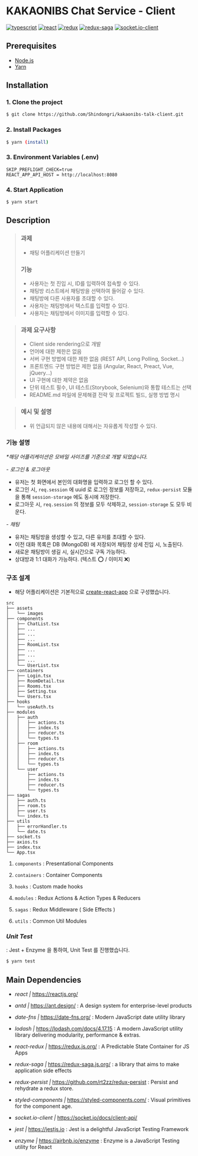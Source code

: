 # KAKAONIBS Chat Service - Client

[![typescript](https://img.shields.io/badge/typescript-v.3.7.2-blue)](https://www.typescriptlang.org/)
[![react](https://img.shields.io/badge/react-v.16.12.0-blue)](https://reactjs.org/)
[![redux](https://img.shields.io/badge/redux-v.4.0.5-purple)](https://redux.js.org/)
[![redux-saga](https://img.shields.io/badge/redux--saga-v.1.1.3-brightgreen)](https://redux-saga.js.org/)
[![socket.io-client](https://img.shields.io/badge/socket.io--client-v.2.3.0-black)](https://socket.io/docs/client-api/)  

## Prerequisites

- [Node.js](https://nodejs.org/ko/)
- [Yarn](https://yarnpkg.com/)

## Installation

### 1. Clone the project

```bash
$ git clone https://github.com/Shindongri/kakaonibs-talk-client.git
```

### 2. Install Packages

```bash
$ yarn (install)
```

### 3. Environment Variables (.env)

```
SKIP_PREFLIGHT_CHECK=true
REACT_APP_API_HOST = http://localhost:8080
```

### 4. Start Application

```bash
$ yarn start
```

## Description

>### 과제
>- 채팅 어플리케이션 만들기
>
>### 기능
>- 사용자는 첫 진입 시, ID를 입력하여 접속할 수 있다.
>- 채팅방 리스트에서 채팅방을 선택하여 들어갈 수 있다.
>- 채팅방에 다른 사용자를 초대할 수 있다.
>- 사용자는 채팅방에서 텍스트를 입력할 수 있다.
>- 사용자는 채팅방에서 이미지를 입력할 수 있다.

>### 과제 요구사항
>- Client side rendering으로 개발
>- 언어에 대한 제한은 없음
>- 서버 구현 방법에 대한 제한 없음 (REST API, Long Polling, Socket...)
>- 프론트엔드 구현 방법은 제한 없음 (Angular, React, Preact, Vue, jQuery...)
>- UI 구현에 대한 제약은 없음
>- 단위 테스트 필수, UI 테스트(Storybook, Selenium)와 통합 테스트는 선택
>- README.md 파일에 문제해결 전략 및 프로젝트 빌드, 실행 방법 명시

>### 예시 및 설명
>- 위 언급되지 않은 내용에 대해서는 자유롭게 작성할 수 있다.

### 기능 설명

*\*해당 어플리케이션은 모바일 사이즈를 기준으로 개발 되었습니다.*

*- 로그인 & 로그아웃*

- 유저는 첫 화면에서 본인의 대화명을 입력하고 로그인 할 수 있다.
- 로그인 시, `req.session` 에 uuid 로 로그인 정보를 저장하고, `redux-persist` 모듈을 통해 `session-storage` 에도 동시에 저장한다.
- 로그아웃 시, `req.session` 의 정보를 모두 삭제하고, `session-storage` 도 모두 비운다.

*- 채팅*

- 유저는 채팅방을 생성할 수 있고, 다른 유저를 초대할 수 있다.
- 이전 대화 목록은 DB (MongoDB) 에 저장되어 채팅창 상세 진입 시, 노출된다.
- 새로운 채팅방이 생길 시, 실시간으로 구독 가능하다.
- 상대방과 1:1 대화가 가능하다. (텍스트 ⭕️ / 이미지 ❌)

### 구조 설계

* 해당 어플리케이션은 기본적으로 [create-react-app](https://create-react-app.dev/) 으로 구성했습니다.

```
src
├── assets
│   └── images
├── components
│   ├── ChatList.tsx
│   ├── ...
│   ├── ...
│   ├── ...
│   ├── RoomList.tsx
│   ├── ...
│   ├── ...
│   ├── ...
│   └── UserList.tsx
├── containers
│   ├── Login.tsx
│   ├── RoomDetail.tsx
│   ├── Rooms.tsx
│   ├── Setting.tsx
│   └── Users.tsx
├── hooks
│   └── useAuth.ts
├── modules
│   ├── auth
│   │   ├── actions.ts
│   │   ├── index.ts
│   │   ├── reducer.ts
│   │   └── types.ts
│   ├── room
│   │   ├── actions.ts
│   │   ├── index.ts
│   │   ├── reducer.ts
│   │   └── types.ts
│   └── user
│       ├── actions.ts
│       ├── index.ts
│       ├── reducer.ts
│       └── types.ts
├── sagas
│   ├── auth.ts
│   ├── room.ts
│   ├── user.ts
│   └── index.ts
├── utils
│   ├── errorHandler.ts
│   └── date.ts
├── socket.ts
├── axios.ts
├── index.tsx
└── App.tsx
```

1.  `components`
: Presentational Components

2.  `containers`
: Container Components

3.  `hooks`
: Custom made hooks 

4.  `modules`
: Redux Actions & Action Types & Reducers 

5.  `sagas`
: Redux Middleware ( Side Effects )

6.  `utils`
: Common Util Modules


### *Unit Test*
: Jest + Enzyme 을 통하여, Unit Test 를 진행했습니다.
```bash
$ yarn test
```

## Main Dependencies

- *react |* https://reactjs.org/

- *antd |* https://ant.design/
: A design system for enterprise-level products
- *date-fns |* https://date-fns.org/
: Modern JavaScript date utility library
- *lodash |* https://lodash.com/docs/4.17.15
: A modern JavaScript utility library delivering modularity, performance & extras.
- *react-redux |* https://redux.js.org/
: A Predictable State Container for JS Apps
- *redux-saga |* https://redux-saga.js.org/
:  a library that aims to make application side effects
- *redux-persist |* https://github.com/rt2zz/redux-persist
: Persist and rehydrate a redux store.
- *styled-components |* https://styled-components.com/
: Visual primitives for the component age.
- *socket.io-client |* https://socket.io/docs/client-api/
- *jest |* https://jestjs.io
: Jest is a delightful JavaScript Testing Framework
- *enzyme |* https://airbnb.io/enzyme
: Enzyme is a JavaScript Testing utility for React
